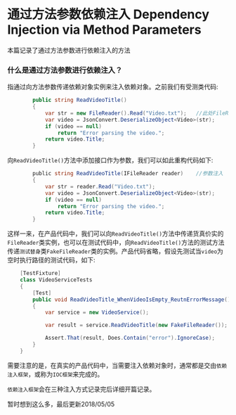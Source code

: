 # 通过方法参数依赖注入 Dependency Injection via Method Parameters
本篇记录了通过方法参数进行依赖注入的方法

### 什么是通过方法参数进行依赖注入？
指通过向方法参数传递依赖对象实例来注入依赖对象。之前我们有受测类代码:
```c#
        public string ReadVideoTitle()
        {
            var str = new FileReader().Read("Video.txt");   //此处FileReader类执行了IFileReader接口
            var video = JsonConvert.DeserializeObject<Video>(str);
            if (video == null)
                return "Error parsing the video.";
            return video.Title;
        }
```
向`ReadVideoTitle()`方法中添加接口作为参数，我们可以如此重构代码如下:
```c#
        public string ReadVideoTitle(IFileReader reader)    //参数注入
        {
            var str = reader.Read("Video.txt");
            var video = JsonConvert.DeserializeObject<Video>(str);
            if (video == null)
                return "Error parsing the video.";
            return video.Title;
        }
```
这样一来，在产品代码中，我们可以向`ReadVideoTitle()`方法中传递货真价实的`FileReader`类实例，也可以在测试代码中，向`ReadVideoTitle()`方法的测试方法传递`测试替身`类`FakeFileReader`类的实例。产品代码省略，假设先测试当`video`为空时执行路径的测试代码，如下:
```c#
    [TestFixture]
    class VideoServiceTests
    {
        [Test]
        public void ReadVideoTitle_WhenVideoIsEmpty_ReutnErrorMessage()
        {
            var service = new VideoService();

            var result = service.ReadVideoTitle(new FakeFileReader());    //通过参数注入假的依赖对象，即测试替身

            Assert.That(result, Does.Contain("error").IgnoreCase);
        }
    }
```
需要注意的是，在真实的产品代码中，当需要注入依赖对象时，通常都是交由`依赖注入框架`，或称为`IOC框架`来完成的。

`依赖注入框架`会在三种注入方式记录完后详细开篇记录。

暂时想到这么多，最后更新2018/05/05
